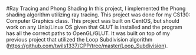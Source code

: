 #Ray Tracing and Phong Shading
In this project, I implemented the Phong shading algorithm utilizing ray tracing.
This project was done for my CS130: Computer Graphics class. This project was built 
on CentOS, but should work on any Unix/Linux OS given that GLUT is installed and the program 
has all the correct paths to OpenGL/GLUT. It was built on top of my previous project that utilized the 
Loop Subdivision algorithm (https://github.com/twils1337/CPP/tree/master/Loop_Subdivision).
